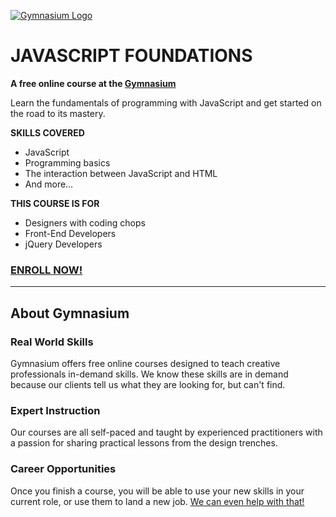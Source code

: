 [![Gymnasium Logo](https://cdn.rawgit.com/gymnasium/gymnasium.github.io/master/assets/GYM-logo.svg)](http://thegymnasium.com)

# JAVASCRIPT FOUNDATIONS

**A free online course at the [Gymnasium](http://thegymnasium.com)**

Learn the fundamentals of programming with JavaScript and get started on the road to its mastery.

**SKILLS COVERED**

- JavaScript
- Programming basics
- The interaction between JavaScript and HTML
- And more…

**THIS COURSE IS FOR**

- Designers with coding chops
- Front-End Developers
- jQuery Developers


### [ENROLL NOW!](http://thegymnasium.com/courses/GYM/104/0/about)

---

## About Gymnasium


### Real World Skills

Gymnasium offers free online courses designed to teach creative professionals in-demand skills. We know these skills are in demand because our clients tell us what they are looking for, but can't find.


### Expert Instruction

Our courses are all self-paced and taught by experienced practitioners with a passion for sharing practical lessons from the design trenches.

### Career Opportunities

Once you finish a course, you will be able to use your new skills in your current role, or use them to land a new job. [We can even help with that!](http://aquent.com/find-work/)
